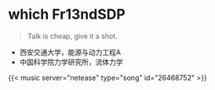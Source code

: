 # which Fr13ndSDP




> Talk is cheap, give it a shot.

- 西安交通大学，能源与动力工程A
- 中国科学院力学研究所，流体力学

{{< music server="netease" type="song" id="26468752" >}}
